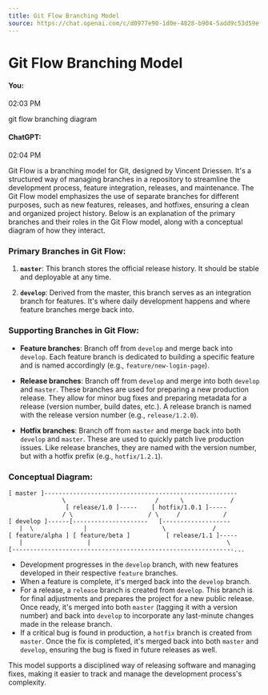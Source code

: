 ```yaml
---
title: Git Flow Branching Model
source: https://chat.openai.com/c/d0977e90-1d0e-4828-b904-5add9c53d59e
---
```


# Git Flow Branching Model

#### You:
<time datetime="2024-03-15T18:03:57.107Z" title="3/15/2024, 2:03:57 PM">02:03 PM</time>

git flow branching diagram

#### ChatGPT:
<time datetime="2024-03-15T18:04:48.711Z" title="3/15/2024, 2:04:48 PM">02:04 PM</time>

Git Flow is a branching model for Git, designed by Vincent Driessen. It's a structured way of managing branches in a repository to streamline the development process, feature integration, releases, and maintenance. The Git Flow model emphasizes the use of separate branches for different purposes, such as new features, releases, and hotfixes, ensuring a clean and organized project history. Below is an explanation of the primary branches and their roles in the Git Flow model, along with a conceptual diagram of how they interact.

### Primary Branches in Git Flow:

1. **`master`**: This branch stores the official release history. It should be stable and deployable at any time.

2. **`develop`**: Derived from the master, this branch serves as an integration branch for features. It's where daily development happens and where feature branches merge back into.

### Supporting Branches in Git Flow:

- **Feature branches**: Branch off from `develop` and merge back into `develop`. Each feature branch is dedicated to building a specific feature and is named accordingly (e.g., `feature/new-login-page`).

- **Release branches**: Branch off from `develop` and merge into both `develop` and `master`. These branches are used for preparing a new production release. They allow for minor bug fixes and preparing metadata for a release (version number, build dates, etc.). A release branch is named with the release version number (e.g., `release/1.2.0`).

- **Hotfix branches**: Branch off from `master` and merge back into both `develop` and `master`. These are used to quickly patch live production issues. Like release branches, they are named with the version number, but with a hotfix prefix (e.g., `hotfix/1.2.1`).

### Conceptual Diagram:

```plaintext
[ master ]------------------------------------------------------
               \                         /      \             /
                [ release/1.0 ]-----    [ hotfix/1.0.1 ]-----
               / \                     / \     /            /
[ develop ]------[---------------------   [-------------------
   |  \              |                     \             /
[ feature/alpha ] [ feature/beta ]          [ release/1.1 ]-----
   |                  |                                      \
[--------------------------------------------------------------...
```

- Development progresses in the `develop` branch, with new features developed in their respective `feature` branches.
- When a feature is complete, it's merged back into the `develop` branch.
- For a release, a `release` branch is created from `develop`. This branch is for final adjustments and prepares the project for a new public release. Once ready, it's merged into both `master` (tagging it with a version number) and back into `develop` to incorporate any last-minute changes made in the release branch.
- If a critical bug is found in production, a `hotfix` branch is created from `master`. Once the fix is completed, it's merged back into both `master` and `develop`, ensuring the bug is fixed in future releases as well.

This model supports a disciplined way of releasing software and managing fixes, making it easier to track and manage the development process's complexity.
